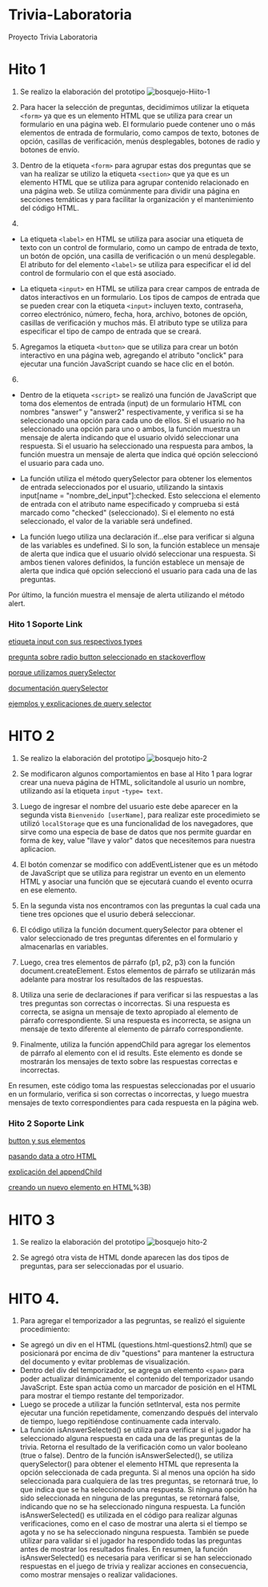 # Trivia-Laboratoria
Proyecto Trivia Laboratoria

# Hito 1

1. Se realizo la elaboración del prototipo
![bosquejo-Hiito-1](./img/hito1.png)

2. Para hacer la selección de preguntas, decidimimos utilizar la etiqueta `<form>` ya que es un elemento HTML que se utiliza para crear un formulario en una página web. El formulario puede contener uno o más elementos de entrada de formulario, como campos de texto, botones de opción, casillas de verificación, menús desplegables, botones de radio y botones de envío.

3. Dentro de la etiqueta `<form>` para agrupar estas dos preguntas que se van ha realizar se utilizo la etiqueta `<section>` que ya que es un elemento HTML que se utiliza para agrupar contenido relacionado en una página web. Se utiliza comúnmente para dividir una página en secciones temáticas y para facilitar la organización y el mantenimiento del código HTML.

4. 
- La etiqueta `<label>` en HTML se utiliza para asociar una etiqueta de texto con un control de formulario, como un campo de entrada de texto, un botón de opción, una casilla de verificación o un menú desplegable. El atributo for del elemento `<label>` se utiliza para especificar el id del control de formulario con el que está asociado.

- La etiqueta `<input>` en HTML se utiliza para crear campos de entrada de datos interactivos en un formulario. Los tipos de campos de entrada que se pueden crear con la etiqueta `<input>` incluyen texto, contraseña, correo electrónico, número, fecha, hora, archivo, botones de opción, casillas de verificación y muchos más. El atributo type se utiliza para especificar el tipo de campo de entrada que se creará.

5. Agregamos la etiqueta `<button>` que se utiliza para crear un botón interactivo en una página web, agregando el atributo "onclick" para ejecutar una función JavaScript cuando se hace clic en el botón.

6. 
- Dentro de la etiqueta `<script>` se realizó una función de JavaScript que toma dos elementos de entrada (input) de un formulario HTML con nombres "answer" y "answer2" respectivamente, y verifica si se ha seleccionado una opción para cada uno de ellos. Si el usuario no ha seleccionado una opción para uno o ambos, la función muestra un mensaje de alerta indicando que el usuario olvidó seleccionar una respuesta. Si el usuario ha seleccionado una respuesta para ambos, la función muestra un mensaje de alerta que indica qué opción seleccionó el usuario para cada uno.

- La función utiliza el método querySelector para obtener los elementos de entrada seleccionados por el usuario, utilizando la sintaxis input[name = "nombre_del_input"]:checked. Esto selecciona el elemento de entrada con el atributo name especificado y comprueba si está marcado como "checked" (seleccionado). Si el elemento no está seleccionado, el valor de la variable será undefined.

- La función luego utiliza una declaración if...else para verificar si alguna de las variables es undefined. Si lo son, la función establece un mensaje de alerta que indica que el usuario olvidó seleccionar una respuesta. Si ambos tienen valores definidos, la función establece un mensaje de alerta que indica qué opción seleccionó el usuario para cada una de las preguntas.

Por último, la función muestra el mensaje de alerta utilizando el método alert.

### Hito 1 Soporte Link

[etiqueta input con sus respectivos types](https://developer.mozilla.org/en-US/docs/Web/HTML/Element/input/radio)

[pregunta sobre radio button seleccionado en stackoverflow](https://stackoverflow.com/questions/15839169/how-to-get-the-value-of-a-selected-radio-button)

[porque utilizamos querySelector](https://stackoverflow.com/questions/15839169/how-to-get-the-value-of-a-selected-radio-button)

[documentación querySelector](https://developer.mozilla.org/en-US/docs/Web/API/Document/querySelector)

[ejemplos y explicaciones de query selector](https://www.javascripttutorial.net/javascript-dom/javascript-queryselector/)

# HITO 2

1. Se realizo la elaboración del prototipo
![bosquejo hito-2](./img/hito2.png)

2. Se modificaron algunos comportamientos en base al Hito 1 para lograr crear una nueva página de HTML, solicitandole al usurio un nombre, utilizando así la etiqueta `input` -`type= text`.

3. Luego de ingresar el nombre del usuario este debe aparecer en la segunda vista `Bienvenido [userName]`, para realizar este procedimieto se utilizó `localStorage` que es una funcionalidad de los navegadores, que sirve como una especia de base de datos que nos permite guardar en forma de key, value "llave y valor" datos que necesitemos para nuestra aplicacion.

4. El botón comenzar se modifico con addEventListener que es un método de JavaScript que se utiliza para registrar un evento en un elemento HTML y asociar una función que se ejecutará cuando el evento ocurra en ese elemento.

5. En la segunda vista nos encontramos con las preguntas la cual cada una tiene tres opciones que el usurio deberá seleccionar.

6. El código utiliza la función document.querySelector para obtener el valor seleccionado de tres preguntas diferentes en el formulario y almacenarlas en variables.

7. Luego, crea tres elementos de párrafo (p1, p2, p3) con la función document.createElement. Estos elementos de párrafo se utilizarán más adelante para mostrar los resultados de las respuestas.

8. Utiliza una serie de declaraciones if para verificar si las respuestas a las tres preguntas son correctas o incorrectas. Si una respuesta es correcta, se asigna un mensaje de texto apropiado al elemento de párrafo correspondiente. Si una respuesta es incorrecta, se asigna un mensaje de texto diferente al elemento de párrafo correspondiente.

9. Finalmente, utiliza la función appendChild para agregar los elementos de párrafo al elemento con el id results. Este elemento es donde se mostrarán los mensajes de texto sobre las respuestas correctas e incorrectas.

En resumen, este código toma las respuestas seleccionadas por el usuario en un formulario, verifica si son correctas o incorrectas, y luego muestra mensajes de texto correspondientes para cada respuesta en la página web.
### Hito 2 Soporte Link

[button y sus elementos](https://developer.mozilla.org/en-US/docs/Web/HTML/Element/button)

[pasando data a otro HTML](https://stackoverflow.com/questions/14693758/passing-form-data-to-another-html-page)

[explicación del appendChild](https://developer.mozilla.org/en-US/docs/Web/API/Node/appendChild)

[creando un nuevo elemento en HTML](https://www.w3schools.com/js/js_htmldom_nodes.asp#:~:text=To%20add%20text%20to%20the,is%20a%20new%20paragraph.%22)%3B)

# HITO 3

1. Se realizo la elaboración del prototipo
![bosquejo hito-2](./img/hito3.png)

2. Se agregó otra vista de HTML donde aparecen las dos tipos de preguntas, para ser seleccionadas por el usuario. 

# HITO 4.

1. Para agregar el temporizador a las pegruntas, se realizó el siguiente procedimiento:
* Se agregó un div en el HTML (questions.html-questions2.html) que se posicionará por encima de div "questions" para mantener la estructura del documento y evitar problemas de visualización.
* Dentro del div del temporizador, se agrega un elemento `<span>` para poder actualizar dinámicamente el contenido del temporizador usando JavaScript. Este span actúa como un marcador de posición en el HTML para mostrar el tiempo restante del temporizador.
* Luego se procede a utilizar la función setInterval, esta nos permite ejecutar una función repetidamente, comenzando después del intervalo de tiempo, luego repitiéndose continuamente cada intervalo.
* La función isAnswerSelected() se utiliza para verificar si el jugador ha seleccionado alguna respuesta en cada una de las preguntas de la trivia. Retorna el resultado de la verificación como un valor booleano (true o false). Dentro de la función isAnswerSelected(), se utiliza querySelector() para obtener el elemento HTML que representa la opción seleccionada de cada pregunta. Si al menos una opción ha sido seleccionada para cualquiera de las tres preguntas, se retornará true, lo que indica que se ha seleccionado una respuesta. Si ninguna opción ha sido seleccionada en ninguna de las preguntas, se retornará false, indicando que no se ha seleccionado ninguna respuesta. La función isAnswerSelected() es utilizada en el código para realizar algunas verificaciones, como en el caso de mostrar una alerta si el tiempo se agota y no se ha seleccionado ninguna respuesta. También se puede utilizar para validar si el jugador ha respondido todas las preguntas antes de mostrar los resultados finales. En resumen, la función isAnswerSelected() es necesaria para verificar si se han seleccionado respuestas en el juego de trivia y realizar acciones en consecuencia, como mostrar mensajes o realizar validaciones.



